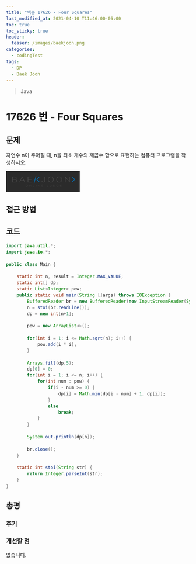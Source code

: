 ```yaml
---
title: "백준 17626 - Four Squares"
last_modified_at: 2021-04-10 T11:46:00-05:00
toc: true
toc_sticky: true
header:
  teaser: /images/baekjoon.png
categories: 
  - codingTest
tags:
  - DP
  - Baek Joon
---
```

> Java

17626 번 - Four Squares
=============
 
## 문제
자연수 n이 주어질 때, n을 최소 개수의 제곱수 합으로 표현하는 컴퓨터 프로그램을 작성하시오.  

[<img src="/images/baekjoon.png" width="40%" height="40%">](https://www.acmicpc.net/problem/17626)    

## 접근 방법

## 코드
```java
import java.util.*;
import java.io.*;

public class Main {
	
	static int n, result = Integer.MAX_VALUE;
	static int[] dp;
	static List<Integer> pow;
    public static void main(String []args) throws IOException {        
    	BufferedReader br = new BufferedReader(new InputStreamReader(System.in));
    	n = stoi(br.readLine());
    	dp = new int[n+1];
    	
    	pow = new ArrayList<>();
    	
    	for(int i = 1; i <= Math.sqrt(n); i++) {
    		pow.add(i * i);
    	}
    	
    	Arrays.fill(dp,5);
    	dp[0] = 0;
    	for(int i = 1; i <= n; i++) {
    		for(int num : pow) {
    			if(i - num >= 0) {
    				dp[i] = Math.min(dp[i - num] + 1, dp[i]);
    			}
    			else
    				break;
    		}
    	}
    	
    	System.out.println(dp[n]);

    	br.close();
    }

    static int stoi(String str) {
    	return Integer.parseInt(str);
    }
}
```

## 총평
### 후기

### 개선할 점
없습니다.

<!-- ★
<img src="/images/codingTest/bj/문제번호.PNG" width="40%" height="40%">  

-->